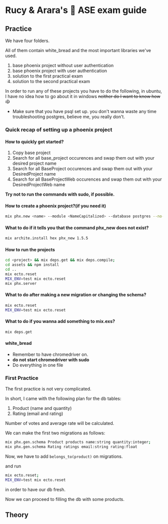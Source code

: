 # Rucy & Arara's :parrot: ASE exam guide

## Practice

We have four folders.

All of them contain white_bread and the most important libraries we've used.

1. base phoenix project without user authentication
2. base phoenix project with user authentication
3. solution to the first practical exam
4. solution to the second practical exam

In order to run any of these projects you have to do the following, in ubuntu, I have no idea how to go about it in windows ~~neither do I want to know how :D~~

* Make sure that you have psql set up. you don't wanna waste any time troubleshooting postgres, believe me, you really don't.

### Quick recap of setting up a phoenix project

#### How to quickly get started?

1. Copy base project
2. Search for all base_project occurences and swap them out with your desired project name
3. Search for all BaseProject occurences and swap them out with your DesiredProject name
4. Search for all BaseProjectWeb occurences and swap them out with your DesiredProjectWeb name

**Try not to run the commands with sudo, if possible.**

#### How to create a phoenix project?(if you need it)

``` sh
mix phx.new <name> --module <NameCapitalized> --database postgres --no-dashboard
```

#### What to do if it tells you that the command phx_new does not exist?

``` sh
mix archite.install hex phx_new 1.5.5
```

#### How to run the projects

``` sh
cd <project> && mix deps.get && mix deps.compile;
cd assets && npm install
cd ..
mix ecto.reset
MIX_ENV=test mix ecto.reset
mix phx.server

```

#### What to do after making a new migration or changing the schema?

``` sh
mix ecto.reset
MIX_ENV=test mix ecto.reset
```

#### What to do if you wanna add something to mix.exs?

``` sh
mix deps.get
```

#### white_bread

* Remember to have chromedriver on.
* **do not start chromedriver with sudo**
* Do everything in one file

### First Practice

The first practice is not very complicated.

In short, I came with the following plan for the db tables:

1. Product (name and quantity)
2. Rating (email and rating)

Number of votes and average rate will be calculated.

We can make the first two migrations as follows:

``` sh
mix phx.gen.schema Product products name:string quantity:integer;
mix phx.gen.schema Rating ratings email:string rating:float

```

Now, we have to add `belongs_to(product)` on migrations.

and run

``` sh
mix ecto.reset;
MIX_ENV=test mix ecto.reset
```

in order to have our db fresh.

Now we can proceed to filling the db with some products.

## Theory

